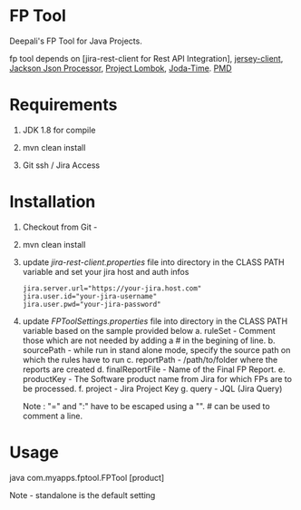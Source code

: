 # FP Tool

Deepali's FP Tool for Java Projects.

fp tool depends on [jira-rest-client for Rest API Integration], [jersey-client](https://jersey.java.net/documentation/latest/client.html), [Jackson Json Processor](https://github.com/FasterXML/jackson), [Project Lombok](http://projectlombok.org/), [Joda-Time](http://www.joda.org/joda-time/).
[PMD](https://github.com/pmd/pmd)


# Requirements

1. JDK 1.8 for compile

2. mvn clean install

3. Git ssh / Jira Access

# Installation

1. Checkout from Git - 

2. mvn clean install

3. update *jira-rest-client.properties* file into directory in the CLASS PATH variable and set your jira host and auth infos
	```
	jira.server.url="https://your-jira.host.com"
	jira.user.id="your-jira-username"
	jira.user.pwd="your-jira-password"
	```
4. update *FPToolSettings.properties* file into directory in the CLASS PATH variable based on the sample provided below
    a. ruleSet - Comment those which are not needed by adding a # in the begining of line.
    b. sourcePath - while run in stand alone mode, specify the source path on which the rules have to run
    c. reportPath - /path/to/folder where the reports are created
    d. finalReportFile - Name of the Final FP Report.
    e. productKey - The Software product name from Jira for which FPs are to be processed.
    f. project - Jira Project Key
    g. query - JQL (Jira Query)

    Note : "=" and ":" have to be escaped using a "\". # can be used to comment a line.




# Usage
 java com.myapps.fptool.FPTool [product]

 Note - standalone is the default setting
	

